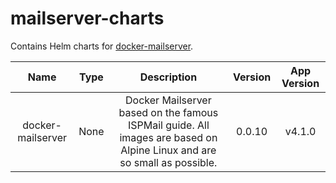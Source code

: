 # mailserver-charts
Contains Helm charts for [docker-mailserver](https://github.com/jeboehm/docker-mailserver).

<!-- table_start -->
|        Name       | Type |                                                       Description                                                       | Version | App Version |
| :---------------: | :--: | :---------------------------------------------------------------------------------------------------------------------: | :-----: | :---------: |
| docker-mailserver | None | Docker Mailserver based on the famous ISPMail guide. All images are based on Alpine Linux and are so small as possible. |  0.0.10 |    v4.1.0   |
<!-- table_end -->
